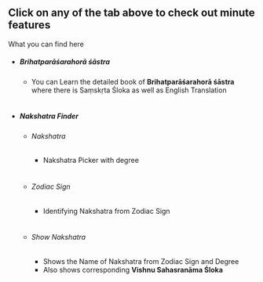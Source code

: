 <!DOCTYPE html>
<html lang="en">
    <head>
        <meta name="description" content="Find the Nakshatra based on Zodiac sign and it's degree, Also find yourself resonatiing sloka from Vishnu Sahasranamam">
        <meta name="keywords" content="Nakshatra, Pada, Vishnu Sahasranamam">
        <meta name="author" content="Niterg">
        <meta name="viewport" content="width=device-width, initial-scale=1.0">
        <meta property="og:image" content="./Astrology/Assets/Images/Krishna.jpeg">
        <meta name="google-site-verification" content="aMkA_eZxIa0smfzT4Lj8D6kfngyqCV5NQYCa3hYKebc">
        <!-- Latest compiled and minified CSS -->
        <link
            href="https://cdn.jsdelivr.net/npm/bootstrap@5.0.2/dist/css/bootstrap.min.css"
            rel="stylesheet"
            integrity="sha384-EVSTQN3/azprG1Anm3QDgpJLIm9Nao0Yz1ztcQTwFspd3yD65VohhpuuCOmLASjC"
            crossorigin="anonymous"
        >
        <link rel="stylesheet" href="./Astrology/Assets/CSS/main.css">
        <link rel="stylesheet" href="./Astrology/Assets/CSS/fonts.css">
        <link rel="stylesheet" href="./Astrology/Assets/Icons/bootstrap-icons.css">
    </head>
    <body>

<h2>Click on any of the tab above to check out minute features</h2>
                    What you can find here
                    <ul class="no-bullet p-0 m-0">
                        <li>
                            <h5>
                                <i class="bi bi-book p-2"></i>
                                Brihatparāśarahorā śāstra
                            </h5>
                            <ul class="no-bullet">
                                <li>
                                    You can Learn the detailed book of
                                    <b> Brihatparāśarahorā śāstra</b>
                                    where there is Saṃskṛta Śloka as well as English Translation
                                </li>
                            </ul>
                        </li>
                        <br>
                        <li>
                            <h5>
                                <i class="bi bi-moon-stars p-2"></i>
                                Nakshatra Finder
                            </h5>
                            <ul class="no-bullet">
                                <li>
                                    <span>
                                        <h6>
                                            <i class="bi bi-bezier p-2 "></i>
                                            Nakshatra
                                        </h6>
                                    </span>
                                    <ul class="no-bullet">
                                        <li>Nakshatra Picker with degree</li>
                                    </ul>
                                </li>
                                <br>
                                <li>
                                    <span>
                                        <h6>
                                            <i class="bi bi-bezier2 p-2 "></i>
                                            Zodiac Sign
                                        </h6>
                                    </span>
                                    <ul class="no-bullet">
                                        <li>Identifying Nakshatra from Zodiac Sign</li>
                                    </ul>
                                </li>
                                <br>
                                <li>
                                    <span>
                                        <h6>
                                            <i class="bi bi-stars p-2 "></i>
                                            Show Nakshatra
                                        </h6>
                                    </span>
                                    <ul class="no-bullet">
                                        <li>Shows the Name of Nakshatra from Zodiac Sign and Degree</li>
                                    </ul>
                                    <ul class="no-bullet">
                                        <li>
                                            Also shows corresponding
                                            <b>Vishnu Sahasranāma Śloka</b>
                                        </li>
                                    </ul>
                                </li>
                            </ul>
                        </li>
                    </ul>
                        </body>
</html>
